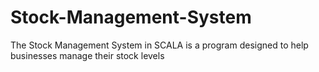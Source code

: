 # Stock-Management-System
The Stock Management System in SCALA is a program designed to help businesses  manage their stock levels
